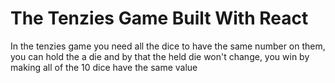 # The Tenzies Game Built  With React
In the tenzies game you need all the dice to have the same number on them, you can hold the a die and by that the held die won't change, you win by making all of the 10 dice have the same value  
